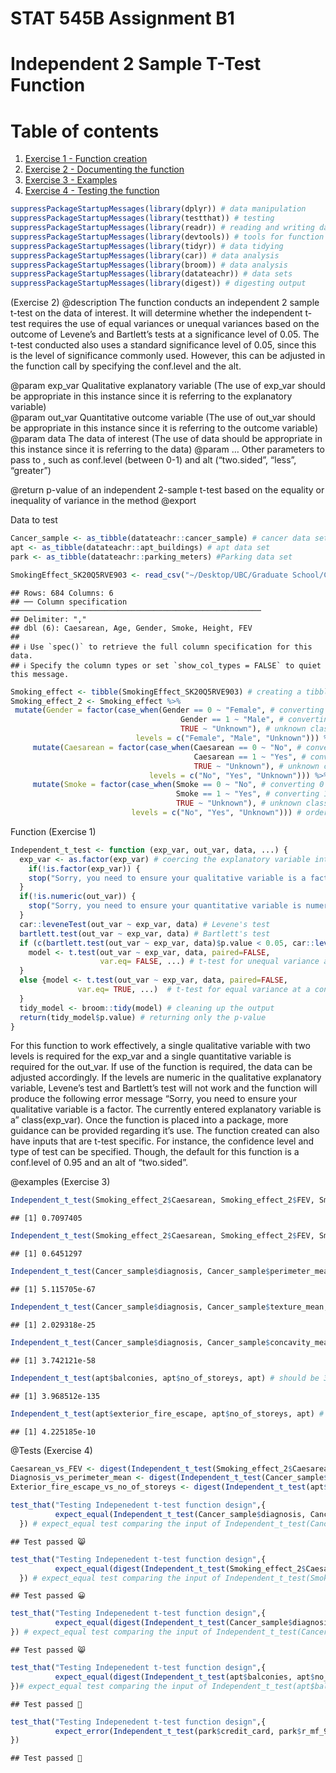STAT 545B Assignment B1
================

# Independent 2 Sample T-Test Function

# Table of contents

1.  [Exercise 1 - Function creation](#Exercise%201)
2.  [Exercise 2 - Documenting the function](#Exercise%202)
3.  [Exercise 3 - Examples](#Exercise%203)
4.  [Exercise 4 - Testing the function](#Exercise%204)

``` r
suppressPackageStartupMessages(library(dplyr)) # data manipulation
suppressPackageStartupMessages(library(testthat)) # testing
suppressPackageStartupMessages(library(readr)) # reading and writing data
suppressPackageStartupMessages(library(devtools)) # tools for function
suppressPackageStartupMessages(library(tidyr)) # data tidying
suppressPackageStartupMessages(library(car)) # data analysis
suppressPackageStartupMessages(library(broom)) # data analysis
suppressPackageStartupMessages(library(datateachr)) # data sets
suppressPackageStartupMessages(library(digest)) # digesting output
```

<a name="Exercise 2"></a>

(Exercise 2) @description The function conducts an independent 2 sample
t-test on the data of interest. It will determine whether the
independent t-test requires the use of equal variances or unequal
variances based on the outcome of Levene’s and Bartlett’s tests at a
significance level of 0.05. The t-test conducted also uses a standard
significance level of 0.05, since this is the level of significance
commonly used. However, this can be adjusted in the function call by
specifying the conf.level and the alt.

@param exp_var Qualitative explanatory variable (The use of exp_var
should be appropriate in this instance since it is referring to the
explanatory variable)  
@param out_var Quantitative outcome variable (The use of out_var should
be appropriate in this instance since it is referring to the outcome
variable) @param data The data of interest (The use of data should be
appropriate in this instance since it is referring to the data) @param …
Other parameters to pass to , such as conf.level (between 0-1) and alt
(“two.sided”, “less”, “greater”)

@return p-value of an independent 2-sample t-test based on the equality
or inequality of variance in the method @export

Data to test

``` r
Cancer_sample <- as_tibble(datateachr::cancer_sample) # cancer data set
apt <- as_tibble(datateachr::apt_buildings) # apt data set
park <- as_tibble(datateachr::parking_meters) #Parking data set

SmokingEffect_SK20Q5RVE903 <- read_csv("~/Desktop/UBC/Graduate School/Courses/Term 1/SPPH 400/Assignments/Assignment 3/SmokingEffect_SK20Q5RVE903.csv") # data from SPPH 400
```

    ## Rows: 684 Columns: 6
    ## ── Column specification ────────────────────────────────────────────────────────
    ## Delimiter: ","
    ## dbl (6): Caesarean, Age, Gender, Smoke, Height, FEV
    ## 
    ## ℹ Use `spec()` to retrieve the full column specification for this data.
    ## ℹ Specify the column types or set `show_col_types = FALSE` to quiet this message.

``` r
Smoking_effect <- tibble(SmokingEffect_SK20Q5RVE903) # creating a tibble
Smoking_effect_2 <- Smoking_effect %>% 
 mutate(Gender = factor(case_when(Gender == 0 ~ "Female", # converting entry 0 to Female
                                      Gender == 1 ~ "Male", # converting entry 1 to Male
                                      TRUE ~ "Unknown"), # unknown class
                            levels = c("Female", "Male", "Unknown"))) %>%
     mutate(Caesarean = factor(case_when(Caesarean == 0 ~ "No", # converting entry 0 to Non-cesarean birth
                                         Caesarean == 1 ~ "Yes", # converting entry 1 to Cesarean birth
                                         TRUE ~ "Unknown"), # unknown class
                               levels = c("No", "Yes", "Unknown"))) %>%
     mutate(Smoke = factor(case_when(Smoke == 0 ~ "No", # converting 0 to non-smoker
                                     Smoke == 1 ~ "Yes", # converting 1 to smoker
                                     TRUE ~ "Unknown"), # unknown class
                           levels = c("No", "Yes", "Unknown"))) # ordering levels
```

<a name="Exercise 1"></a>

Function (Exercise 1)

``` r
Independent_t_test <- function (exp_var, out_var, data, ...) {
  exp_var <- as.factor(exp_var) # coercing the explanatory variable into a factor
    if(!is.factor(exp_var)) {
    stop("Sorry, you need to ensure your qualitative variable is a factor", " The currently entered explanatory variable is a ", class(exp_var)) #Checks to see if the exp_var input is numeric
  }
  if(!is.numeric(out_var)) {
    stop("Sorry, you need to ensure your quantitative variable is numeric.", " The currently entered outcome variable is a ", class(out_var)) #Checks to see if the out_var input is numeric
  }
  car::leveneTest(out_var ~ exp_var, data) # Levene's test
  bartlett.test(out_var ~ exp_var, data) # Bartlett's test
  if (c(bartlett.test(out_var ~ exp_var, data)$p.value < 0.05, car::leveneTest(out_var ~ exp_var, data)$p.value < 0.05)){
    model <- t.test(out_var ~ exp_var, data, paired=FALSE, 
                    var.eq= FALSE, ...) # t-test for unequal variance at a confidence level of 0.95
  }
  else {model <- t.test(out_var ~ exp_var, data, paired=FALSE, 
               var.eq= TRUE, ...)  # t-test for equal variance at a confidence level of 0.95
  }
  tidy_model <- broom::tidy(model) # cleaning up the output
  return(tidy_model$p.value) # returning only the p-value
}
```

<p>
For this function to work effectively, a single qualitative variable
with two levels is required for the exp_var and a single quantitative
variable is required for the out_var. If use of the function is
required, the data can be adjusted accordingly. If the levels are
numeric in the qualitative explanatory variable, Levene’s test and
Bartlett’s test will not work and the function will produce the
following error message “Sorry, you need to ensure your qualitative
variable is a factor. The currently entered explanatory variable is a”
class(exp_var). Once the function is placed into a package, more
guidance can be provided regarding it’s use. The function created can
also have inputs that are t-test specific. For instance, the confidence
level and type of test can be specified. Though, the default for this
function is a conf.level of 0.95 and an alt of “two.sided”.
</p>

<a name="Exercise 3"></a>

@examples (Exercise 3)

``` r
Independent_t_test(Smoking_effect_2$Caesarean, Smoking_effect_2$FEV, Smoking_effect_2, conf.level=0.95, alt="two.sided") # should be 0.7097405
```

    ## [1] 0.7097405

``` r
Independent_t_test(Smoking_effect_2$Caesarean, Smoking_effect_2$FEV, Smoking_effect_2, conf.level=0.975, alt="greater") # should be 0.6451297
```

    ## [1] 0.6451297

``` r
Independent_t_test(Cancer_sample$diagnosis, Cancer_sample$perimeter_mean, Cancer_sample, conf.level=0.99, alt="less") # should be 5.115705e-67
```

    ## [1] 5.115705e-67

``` r
Independent_t_test(Cancer_sample$diagnosis, Cancer_sample$texture_mean, Cancer_sample, conf.level=0.95, alt="less") # should be 2.029318e-25
```

    ## [1] 2.029318e-25

``` r
Independent_t_test(Cancer_sample$diagnosis, Cancer_sample$concavity_mean, Cancer_sample, conf.level=0.95, alt="two.sided") # should be 3.742121e-58
```

    ## [1] 3.742121e-58

``` r
Independent_t_test(apt$balconies, apt$no_of_storeys, apt) # should be 3.968512e-135
```

    ## [1] 3.968512e-135

``` r
Independent_t_test(apt$exterior_fire_escape, apt$no_of_storeys, apt) # should be 4.225185e-10
```

    ## [1] 4.225185e-10

<a name="Exercise 4"></a>

@Tests (Exercise 4)

``` r
Caesarean_vs_FEV <- digest(Independent_t_test(Smoking_effect_2$Caesarean, Smoking_effect_2$FEV, Smoking_effect_2)) # digesting the Independent_t_test input
Diagnosis_vs_perimeter_mean <- digest(Independent_t_test(Cancer_sample$diagnosis, Cancer_sample$perimeter_mean, Cancer_sample)) # digesting the Independent_t_test input
Exterior_fire_escape_vs_no_of_storeys <- digest(Independent_t_test(apt$balconies, apt$no_of_storeys, apt)) # digesting the Independent_t_test input
```

``` r
test_that("Testing Indepenedent t-test function design",{ 
          expect_equal(Independent_t_test(Cancer_sample$diagnosis, Cancer_sample$texture_mean, Cancer_sample), 4.058636e-25)
  }) # expect_equal test comparing the input of Independent_t_test(Cancer_sample$diagnosis, Cancer_sample$texture_mean, Cancer_sample) to the digested input
```

    ## Test passed 😸

``` r
test_that("Testing Indepenedent t-test function design",{ 
          expect_equal(digest(Independent_t_test(Smoking_effect_2$Caesarean, Smoking_effect_2$FEV, Smoking_effect_2)), Caesarean_vs_FEV)
  }) # expect_equal test comparing the input of Independent_t_test(Smoking_effect_2$Caesarean, Smoking_effect_2$FEV, Smoking_effect_2) to the digested input
```

    ## Test passed 😀

``` r
test_that("Testing Indepenedent t-test function design",{ 
          expect_equal(digest(Independent_t_test(Cancer_sample$diagnosis, Cancer_sample$perimeter_mean, Cancer_sample)), Diagnosis_vs_perimeter_mean)
}) # expect_equal test comparing the input of Independent_t_test(Cancer_sample$diagnosis, Cancer_sample$perimeter_mean, Cancer_sample) to the digested input
```

    ## Test passed 😸

``` r
test_that("Testing Indepenedent t-test function design",{
          expect_equal(digest(Independent_t_test(apt$balconies, apt$no_of_storeys, apt)), Exterior_fire_escape_vs_no_of_storeys)
})# expect_equal test comparing the input of Independent_t_test(apt$balconies, apt$no_of_storeys, apt) to the digested input
```

    ## Test passed 🥇

``` r
test_that("Testing Indepenedent t-test function design",{
          expect_error(Independent_t_test(park$credit_card, park$r_mf_9a_6p, park), "Sorry, you need to ensure your quantitative variable is numeric. The currently entered outcome variable is a character") # expect_error test comparing the input error to the predicted error
})
```

    ## Test passed 🌈
